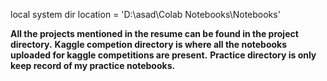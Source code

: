 local system dir location = 'D:\asad\Colab Notebooks\Notebooks'

**All the projects mentioned in the resume can be found in the project directory.**
**Kaggle competion directory is where all the notebooks uploaded for kaggle competitions are present.**
**Practice directory is only keep record of my practice notebooks.**
